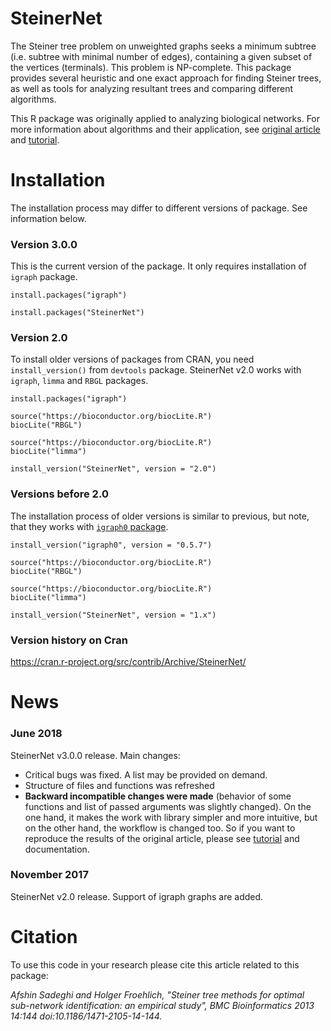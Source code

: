 # SteinerNet

The Steiner tree problem on unweighted graphs seeks a minimum subtree (i.e. subtree with minimal number of edges), containing a given subset of the vertices (terminals). This problem is NP-complete. This package provides several heuristic and one exact approach for finding Steiner trees, as well as tools for analyzing resultant trees and comparing different algorithms.

This R package was originally applied to analyzing biological networks. For more information about algorithms and their application, see [original article](https://bmcbioinformatics.biomedcentral.com/articles/10.1186/1471-2105-14-144) and [tutorial](https://github.com/krashkov/SteinerNet/blob/master/vignettes/tutorial.pdf).



# Installation

The installation process may differ to different versions of package. See information below.

### Version 3.0.0

This is the current version of the package. It only requires installation of `igraph` package.

    install.packages("igraph")

    install.packages("SteinerNet")

### Version 2.0

To install older versions of packages from CRAN, you need `install_version()` from `devtools` package. SteinerNet v2.0 works with `igraph`, `limma` and `RBGL` packages.

    install.packages("igraph")

    source("https://bioconductor.org/biocLite.R")
    biocLite("RBGL")

    source("https://bioconductor.org/biocLite.R")
    biocLite("limma")

    install_version("SteinerNet", version = "2.0")

### Versions before 2.0

The installation process of older versions is similar to previous, but note, that they works with [`igraph0` package](https://cran.r-project.org/src/contrib/Archive/igraph0).

    install_version("igraph0", version = "0.5.7")

    source("https://bioconductor.org/biocLite.R")
    biocLite("RBGL")

    source("https://bioconductor.org/biocLite.R")
    biocLite("limma")

    install_version("SteinerNet", version = "1.x")

### Version history on Cran

https://cran.r-project.org/src/contrib/Archive/SteinerNet/



# News

### June 2018

SteinerNet v3.0.0 release. Main changes:

* Critical bugs was fixed.  A list may be provided on demand.
* Structure of files and functions was refreshed
* **Backward incompatible changes were made** (behavior of some functions and list of passed arguments was slightly changed). On the one hand, it makes the work with library simpler and more intuitive, but on the other hand, the workflow is changed too. So if you want to reproduce the results of the original article, please see [tutorial](https://github.com/krashkov/SteinerNet/blob/master/vignettes/tutorial.pdf) and documentation.


### November 2017

SteinerNet v2.0 release. Support of igraph graphs are added.



# Citation

To use this code in your research please cite this article related to this package:

*Afshin Sadeghi and Holger Froehlich, "Steiner tree methods for optimal sub-network identification: an empirical study", BMC Bioinformatics 2013 14:144 doi:10.1186/1471-2105-14-144.*
